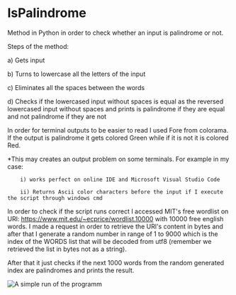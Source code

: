 # IsPalindrome
Method in Python in order to check whether an input is palindrome or not.


Steps of the method:

  a) Gets input
  
  b) Turns to lowercase all the letters of the input
  
  c) Eliminates all the spaces between the words
  
  d) Checks if the lowercased input without spaces is equal as the reversed lowercased input without spaces and prints is palindrome if they are equal and not palindrome if they are not
  
  In order for terminal outputs to be easier to read I used Fore from colorama. If the output is palindrome it gets colored Green while if it is not it is colored Red.
  
  *This may creates an output problem on some terminals. For example in my case:
  
        i) works perfect on online IDE and Microsoft Visual Studio Code 
                                           
        ii) Returns Ascii color characters before the input if I execute the script through windows cmd
                                                          

In order to check if the script runs correct I accessed MIT's free wordlist on URl: https://www.mit.edu/~ecprice/wordlist.10000 with 10000 free english words.
I made a request in order to retrieve the URl's content in bytes and after that I generate a random number in range of 1 to 9000 which is the index of the WORDS list that will be decoded from utf8 (remember we retrieved the list in bytes not as a string). 

After that it just checks if the next 1000 words from the random generated index are palindromes and prints the result.  



![A simple run of the programm](https://user-images.githubusercontent.com/25775301/176483418-f39653f8-6bf4-4080-8833-13e20449e624.png)


